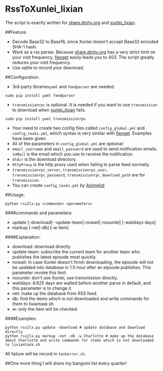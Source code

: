 # RssToXunlei_lixian
The script is exactly written for [share.dmhy.org](http://share.dmhy.org) and [xunlei_lixian](https://github.com/iambus/xunlei-lixian).

##Feature:
- Decode Base32 to Base16, since Xunlei doesn't accept Base32 encoded SHA-1 hash.
- Work as a rss parser. Because [share.dmhy.org](http://share.dmhy.org) has a very strict limit on your visit frequency, [flexget](http://flexget.com)  easily leads you to 403. The script greatly reduces your visit frequency.
- Use sqlite to record your download.

##Configuration:
- 3rd-party libraries`yaml` and `feedparser` are needed.
```
sudo pip install yaml feedparser
```
- `transmissionrpc` is optional. It is needed if you want to use `transmission` to download when [xunlei_lixian](https://github.com/iambus/xunlei-lixian) fails.
```
sudo pip install yaml transmissionrpc
```
- Your need to create two config files called `config_global.yml` and `config_tasks.yml`, which syntax is very similar with [flexget](http://flexget.com). Examples have been given.
- All of the parameters in `config_global.yml` are optional:
 - `email_username` and `email_password` are used to send notification emails. `toMail` is the email which you use to receive the notification.
 - `dldir` is the download directory.
 - `HttpProxy` is the http proxy used when failing to parse feed normally.
 - `transmissionrpc_server`, `transmissionrpc_user`, `transmissionrpc_password`, `transmissionrpc_download_path` are for `transmission`.
- You can create `config_tasks.yml` by [Animelist](https://github.com/LinusSong/Animelist)

##Usage:
```
python rss2lx.py <commands> <parameters>
```

####commands and parameters:
- update [-download|--update-team|-nowait|-noxunlei] [-waitdays days]
- markup [-net|-db] [-w item]

####Explanation:
- download: download directly
- update-team: subscribe the current team for another team who publishes the latest episode most quickly.
- nowait: in case Xunlei doesn't finish downloading, the episode will not be updated into database in 1.5 hour after an eipsode publishes. This parameter revoke this limit.
- noxunlei: don't use Xunlei, use transmission directly.
- waitdays: 6.625 days are waited before another parse in default, and this parameter is to change it.
- net: make up the database from RSS feed.
- db: find the items which is not downloaded and write commands for them to lixiantask.sh
- w: only the item will be checked.

####Examples:
```
python rss2lx.py update -download # update database and download directly
python rss2lx.py markup -net -db -w Charlotte # make up the database about Charlotte and write commands for items which is not downloaded to lixiantask.sh
```

All failure will be record in  `taskerror.sh`.

##One more thing
I will share my bangumi list every quarter!
